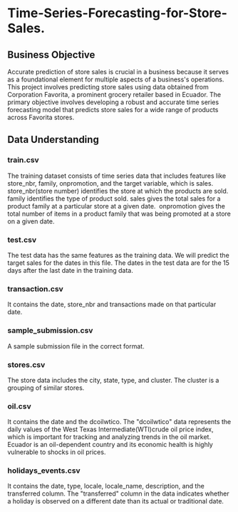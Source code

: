 # Time-Series-Forecasting-for-Store-Sales.
## Business Objective
Accurate prediction of store sales is crucial in a business because it serves as a foundational element for multiple aspects of a business's operations.
This project involves predicting store sales using data obtained from Corporation Favorita, a prominent grocery retailer based in Ecuador. The primary objective involves developing a robust and accurate time series forecasting model that predicts store sales for a wide range of products across Favorita stores.

## Data Understanding
### train.csv
The training dataset consists of time series data that includes features like store_nbr, family, onpromotion, and the target variable, which is sales.
store_nbr(store number) identifies the store at which the products are sold.
family identifies the type of product sold.
sales gives the total sales for a product family at a particular store at a given date. 
onpromotion gives the total number of items in a product family that was being promoted at a store on a given date.

### test.csv
The test data has the same features as the training data. We will predict the target sales for the dates in this file.
The dates in the test data are for the 15 days after the last date in the training data.

### transaction.csv
It contains the date, store_nbr and transactions made on that particular date.

### sample_submission.csv
A sample submission file in the correct format.

### stores.csv
The store data includes the city, state, type, and cluster.
The cluster is a grouping of similar stores.

### oil.csv
It contains the date and the dcoilwtico. The "dcoilwtico" data represents the daily values of the West Texas Intermediate(WTI)crude oil price index, which is important for tracking and analyzing trends in the oil market. Ecuador is an oil-dependent country and its economic health is highly vulnerable to shocks in oil prices.

### holidays_events.csv
It contains the date, type, locale, locale_name, description, and the transferred column. The "transferred" column in the data indicates whether a holiday is observed on a different date than its actual or traditional date.
